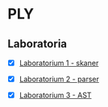 # PLY

## Laboratoria  
 - [x] [Laboratorium 1 - skaner](../resources/zad1/README.md)   
 - [x] [Laboratorium 2 - parser](../resources/zad2/README.md)   
 - [x] [Laboratorium 3 - AST](../resources/zad3/README.md)   
 


